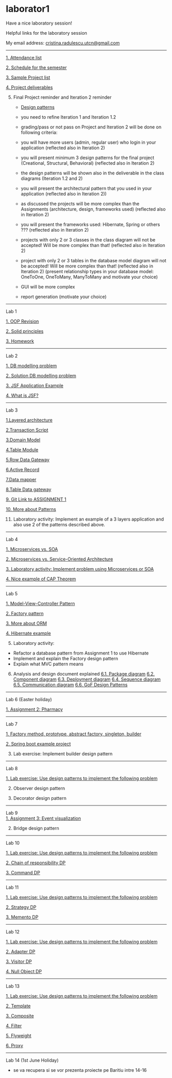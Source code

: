 # laborator1

Have a nice laboratory session!

Helpful links for the laboratory session

My email address: cristina.radulescu.utcn@gmail.com


-------------------------------------------------------------------------------------------------------------------------------
[1. Attendance list](https://github.com/kittyrad/laborator1/blob/master/src/resources/30235.xlsx)

[2. Schedule for the semester](https://github.com/kittyrad/laborator1/blob/master/src/resources/Schedule_2018.pdf)

[3. Sample Project list](https://github.com/kittyrad/laborator1/blob/master/src/resources/Projects%20List%20examples.pdf)

[4. Project deliverables](https://github.com/kittyrad/laborator1/tree/master/src/resources/Project%20Deliverables)

5. Final Project reminder and Iteration 2 reminder
   - [Design patterns](https://sourcemaking.com/design_patterns)
   - you need to refine Iteration 1 and Iteration 1.2
   - grading/pass or not pass on Project and Iteration 2 will be done on following criteria:
   
   - you will have more users (admin, regular user) who login in your application (reflected also in Iteration 2)
   - you will present minimum 3 design patterns for the final project (Creational, Structural, Behavioral) (reflected also in Iteration 2)
   - the design patterns will be shown also in the deliverable in the class diagrams (Iteration 1.2 and 2)
   - you will present the architectural pattern that you used in your application (reflected also in Iteration 2))
   - as discussed the projects will be more complex than the Assignments (architecture, design, frameworks used) (reflected also in Iteration 2)
   - you will present the frameworks used: Hibernate, Spring or others ??? (reflected also in Iteration 2)
   - projects with only 2 or 3 classes in the class diagram will not be accepted! Will be more complex than that! (reflected also in Iteration 2)
   - project with only 2 or 3 tables in the database model diagram will not be accepted! Will be more complex than that! (reflected also in Iteration 2)
     (present relationship types in your database model: OneToOne, OneToMany, ManyToMany and motivate your choice)
   - GUI will be more complex
   - report generation (motivate your choice)

-------------------------------------------------------------------------------------------------------------------------------
Lab 1

[1. OOP Revision](https://github.com/kittyrad/laborator1/blob/master/src/resources/Laborator%201/Test_OOP.docx)

[2. Solid principles](https://github.com/kittyrad/laborator1/blob/master/src/resources/Laborator%201/SOLID%20Principles.docx)

[3. Homework](https://github.com/kittyrad/laborator1/blob/master/src/resources/Laborator%201/Gara%20Waterloo%20Station.docx)


-------------------------------------------------------------------------------------------------------------------------------
Lab 2

[1. DB modelling problem](https://github.com/kittyrad/laborator1/blob/master/src/resources/Laborator%202/Specificatie%20Magazin.docx)

[2. Solution DB modelling problem](https://github.com/kittyrad/laborator1/blob/master/src/resources/Laborator%202/rezolvare_db.png)

[3. JSF Application Example](https://github.com/kittyrad/HelloStudent)

[4. What is JSF?](https://www.tutorialspoint.com/jsf/index.htm)


-------------------------------------------------------------------------------------------------------------------------------
Lab 3

[1.Layered architecture](https://martinfowler.com/bliki/PresentationDomainDataLayering.html)

[2.Transaction Script](https://learnbycode.wordpress.com/2015/04/12/the-business-logic-layer-transaction-script-pattern/)

[3.Domain Model](https://stackoverflow.com/questions/41335249/domain-model-pattern-example)

[4.Table Module](https://stackoverflow.com/questions/433819/table-module-vs-domain-model)

[5.Row Data Gateway](http://richard.jp.leguen.ca/tutoring/soen343-f2010/tutorials/implementing-row-data-gateway/)

[6.Active Record](http://richard.jp.leguen.ca/tutoring/soen343-f2010/tutorials/implementing-active-record/)

[7.Data mapper](http://richard.jp.leguen.ca/tutoring/soen343-f2010/tutorials/implementing-data-mapper/)

[8.Table Data gateway](http://richard.jp.leguen.ca/tutoring/soen343-f2010/tutorials/implementing-table-data-gateway/)

[9. Git Link to ASSIGNMENT 1](https://classroom.github.com/a/vOHZXY81)

[10. More about Patterns](https://inviqa.com/blog/architecture-patterns-domain-model-and-friends)

11. Laboratory activity: Implement an example of a 3 layers application and also use 2 of the patterns described above.


-------------------------------------------------------------------------------------------------------------------------------
Lab 4

[1. Microservices vs. SOA](https://dzone.com/articles/microservices-vs-soa-is-there-any-difference-at-al)

[2. Microservices vs. Service-Oriented Architecture](https://www.openshift.com/promotions/microservices.html)

[3. Laboratory activity: Implement problem using Microservices or SOA](https://github.com/kittyrad/laborator1/blob/master/src/resources/Laborator%204/Magazinul%20online%20TU%20shop.docx)

[4. Nice example of CAP Theorem](http://ksat.me/a-plain-english-introduction-to-cap-theorem/)


-------------------------------------------------------------------------------------------------------------------------------
Lab 5

[1. Model-View-Controller Pattern](https://www.tutorialspoint.com/design_pattern/mvc_pattern.htm)

[2. Factory pattern](https://www.tutorialspoint.com/design_pattern/factory_pattern.htm)

[3. More about ORM](https://www.tutorialspoint.com/hibernate/orm_overview.htm)

[4. Hibernate example](https://examples.javacodegeeks.com/enterprise-java/hibernate/hibernate-annotations-example/)
 
5. Laboratory activity:
 - Refactor a database pattern from Assignment 1 to use Hibernate
 - Implement and explain the Factory design pattern
 - Explain what MVC pattern means
 
6. Analysis and design document explained
  [6.1. Package diagram](https://en.wikipedia.org/wiki/Package_diagram)
  [6.2. Component diagram](https://stackoverflow.com/questions/17390049/component-diagram-versus-class-diagram)
  [6.3. Deployment diagram](https://www.lucidchart.com/pages/uml-deployment-diagram)
  [6.4. Sequence diagram](https://www.ibm.com/developerworks/rational/library/3101.html)
  [6.5. Communication diagram](https://www.visual-paradigm.com/guide/uml-unified-modeling-language/what-is-communication-diagram/ )
  [6.6. GoF Design Patterns](https://springframework.guru/gang-of-four-design-patterns/)
 
 -------------------------------------------------------------------------------------------------------------------------------
 Lab 6 (Easter holiday)
  
 [1. Assignment 2: Pharmacy](https://classroom.github.com/a/29kPwd7a)
 
  
 -------------------------------------------------------------------------------------------------------------------------------
 Lab 7 

 [1. Factory method, prototype, abstract factory, singleton, builder](https://www.tutorialspoint.com/design_pattern/design_pattern_overview.htm)
 
 [2. Spring boot example project](https://github.com/kittyrad/springexample)
 
  3. Lab exercise: Implement builder design pattern
  
 -------------------------------------------------------------------------------------------------------------------------------
Lab 8

  [1. Lab exercise: Use design patterns to implement the following problem](https://github.com/kittyrad/laborator1/blob/master/src/resources/Problema1-design-patterns.txt)
  
  2. Observer design pattern
  
  3. Decorator design pattern

 -------------------------------------------------------------------------------------------------------------------------------
Lab 9  
  [1. Assignment 3: Event visualization](https://classroom.github.com/a/VDSSEmaD) 
  
  2. Bridge design pattern
  
 -------------------------------------------------------------------------------------------------------------------------------
Lab 10

  [1. Lab exercise: Use design patterns to implement the following problem](https://github.com/kittyrad/laborator1/blob/master/src/resources/Problema2-design-patterns.txt)
  
  [2. Chain of responsibility DP](https://www.tutorialspoint.com/design_pattern/chain_of_responsibility_pattern.htm)
  
  [3. Command DP](https://www.tutorialspoint.com/design_pattern/command_pattern.htm)
    
 -------------------------------------------------------------------------------------------------------------------------------
Lab 11

  [1. Lab exercise: Use design patterns to implement the following problem](https://github.com/kittyrad/laborator1/blob/master/src/resources/Problema3-design-patterns.txt)
  
  [2. Strategy DP](https://www.tutorialspoint.com/design_pattern/strategy_pattern.htm)
  
  [3. Memento DP](https://www.tutorialspoint.com/design_pattern/memento_pattern.htm)
    
  
  -------------------------------------------------------------------------------------------------------------------------------

 Lab 12
 
   [1. Lab exercise: Use design patterns to implement the following problem](https://github.com/kittyrad/laborator1/blob/master/src/resources/Problema4-design-patterns.txt)
   
   [2. Adapter DP](https://www.tutorialspoint.com/design_pattern/adapter_pattern.htm)
   
   [3. Visitor DP](https://www.tutorialspoint.com/design_pattern/visitor_pattern.htm)
   
   [4. Null Object DP](https://www.tutorialspoint.com/design_pattern/null_object_pattern.htm)


 -------------------------------------------------------------------------------------------------------------------------------

 Lab 13
 
[1. Lab exercise: Use design patterns to implement the following problem](https://github.com/kittyrad/laborator1/blob/master/src/resources/Problema5-design-patterns.txt)

[2. Template](https://www.tutorialspoint.com/design_pattern/template_pattern.htm)

[3. Composite](https://www.tutorialspoint.com/design_pattern/composite_pattern.htm)

[4. Filter](https://www.tutorialspoint.com/design_pattern/filter_pattern.htm)

[5. Flyweight](https://www.tutorialspoint.com/design_pattern/flyweight_pattern.htm)

[6. Proxy](https://www.tutorialspoint.com/design_pattern/proxy_pattern.htm)

 -------------------------------------------------------------------------------------------------------------------------------

 Lab 14 (1st June Holiday)
 
 - se va recupera si se vor prezenta proiecte pe Baritiu intre 14-16
